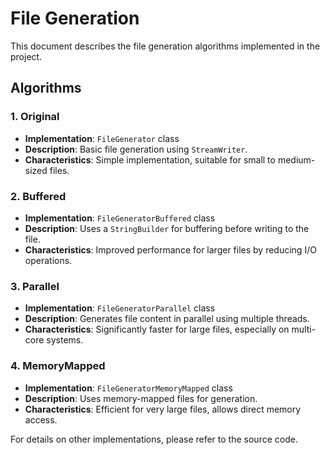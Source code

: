 ﻿# File Generation

This document describes the file generation algorithms implemented in the project.

## Algorithms

### 1. Original

- **Implementation**: `FileGenerator` class
- **Description**: Basic file generation using `StreamWriter`.
- **Characteristics**: Simple implementation, suitable for small to medium-sized files.

### 2. Buffered

- **Implementation**: `FileGeneratorBuffered` class
- **Description**: Uses a `StringBuilder` for buffering before writing to the file.
- **Characteristics**: Improved performance for larger files by reducing I/O operations.

### 3. Parallel

- **Implementation**: `FileGeneratorParallel` class
- **Description**: Generates file content in parallel using multiple threads.
- **Characteristics**: Significantly faster for large files, especially on multi-core systems.

### 4. MemoryMapped

- **Implementation**: `FileGeneratorMemoryMapped` class
- **Description**: Uses memory-mapped files for generation.
- **Characteristics**: Efficient for very large files, allows direct memory access.

For details on other implementations, please refer to the source code.
